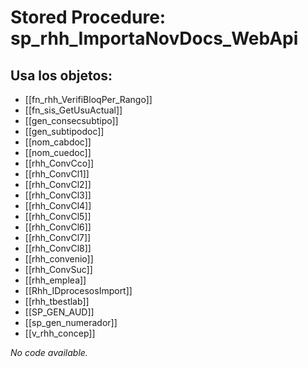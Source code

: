 # Stored Procedure: sp_rhh_ImportaNovDocs_WebApi

## Usa los objetos:
- [[fn_rhh_VerifiBloqPer_Rango]]
- [[fn_sis_GetUsuActual]]
- [[gen_consecsubtipo]]
- [[gen_subtipodoc]]
- [[nom_cabdoc]]
- [[nom_cuedoc]]
- [[rhh_ConvCco]]
- [[rhh_ConvCl1]]
- [[rhh_ConvCl2]]
- [[rhh_ConvCl3]]
- [[rhh_ConvCl4]]
- [[rhh_ConvCl5]]
- [[rhh_ConvCl6]]
- [[rhh_ConvCl7]]
- [[rhh_ConvCl8]]
- [[rhh_convenio]]
- [[rhh_ConvSuc]]
- [[rhh_emplea]]
- [[Rhh_IDprocesosImport]]
- [[rhh_tbestlab]]
- [[SP_GEN_AUD]]
- [[sp_gen_numerador]]
- [[v_rhh_concep]]

*No code available.*
